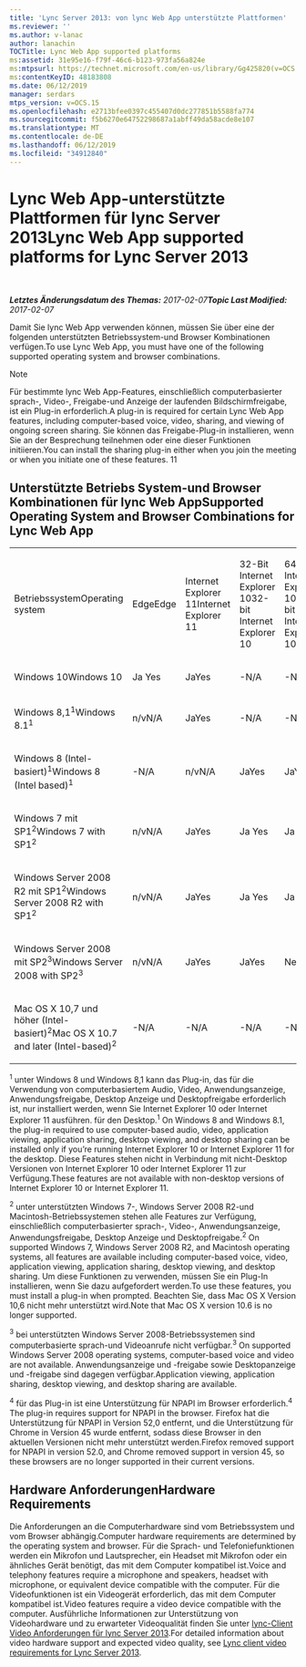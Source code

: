 ```yaml
---
title: 'Lync Server 2013: von lync Web App unterstützte Plattformen'
ms.reviewer: ''
ms.author: v-lanac
author: lanachin
TOCTitle: Lync Web App supported platforms
ms:assetid: 31e95e16-f79f-46c6-b123-973fa56a824e
ms:mtpsurl: https://technet.microsoft.com/en-us/library/Gg425820(v=OCS.15)
ms:contentKeyID: 48183808
ms.date: 06/12/2019
manager: serdars
mtps_version: v=OCS.15
ms.openlocfilehash: e2713bfee0397c455407d0dc277851b5588fa774
ms.sourcegitcommit: f5b6270e64752298687a1abff49da58acde8e107
ms.translationtype: MT
ms.contentlocale: de-DE
ms.lasthandoff: 06/12/2019
ms.locfileid: "34912840"
---
```

<div data-xmlns="http://www.w3.org/1999/xhtml">

<div class="topic" data-xmlns="http://www.w3.org/1999/xhtml" data-msxsl="urn:schemas-microsoft-com:xslt" data-cs="http://msdn.microsoft.com/en-us/">

<div data-asp="http://msdn2.microsoft.com/asp">

# <a name="lync-web-app-supported-platforms-for-lync-server-2013"></a><span data-ttu-id="1f853-102">Lync Web App-unterstützte Plattformen für lync Server 2013</span><span class="sxs-lookup"><span data-stu-id="1f853-102">Lync Web App supported platforms for Lync Server 2013</span></span>

</div>

<div id="mainSection">

<div id="mainBody">

<span> </span>

<span data-ttu-id="1f853-103">_**Letztes Änderungsdatum des Themas:** 2017-02-07_</span><span class="sxs-lookup"><span data-stu-id="1f853-103">_**Topic Last Modified:** 2017-02-07_</span></span>

<span data-ttu-id="1f853-104">Damit Sie lync Web App verwenden können, müssen Sie über eine der folgenden unterstützten Betriebssystem-und Browser Kombinationen verfügen.</span><span class="sxs-lookup"><span data-stu-id="1f853-104">To use Lync Web App, you must have one of the following supported operating system and browser combinations.</span></span>

<div>


> [!NOTE]  
> <span data-ttu-id="1f853-105">Für bestimmte lync Web App-Features, einschließlich computerbasierter sprach-, Video-, Freigabe-und Anzeige der laufenden Bildschirmfreigabe, ist ein Plug-in erforderlich.</span><span class="sxs-lookup"><span data-stu-id="1f853-105">A plug-in is required for certain Lync Web App features, including computer-based voice, video, sharing, and viewing of ongoing screen sharing.</span></span> <span data-ttu-id="1f853-106">Sie können das Freigabe-Plug-in installieren, wenn Sie an der Besprechung teilnehmen oder eine dieser Funktionen initiieren.</span><span class="sxs-lookup"><span data-stu-id="1f853-106">You can install the sharing plug-in either when you join the meeting or when you initiate one of these features.</span></span> <span data-ttu-id="1f853-107">1</span><span class="sxs-lookup"><span data-stu-id="1f853-107">1</span></span><BR>



</div>

<div>

## <a name="supported-operating-system-and-browser-combinations-for-lync-web-app"></a><span data-ttu-id="1f853-108">Unterstützte Betriebs System-und Browser Kombinationen für lync Web App</span><span class="sxs-lookup"><span data-stu-id="1f853-108">Supported Operating System and Browser Combinations for Lync Web App</span></span>


<table style="width:100%;">
<colgroup>
<col style="width: 9%" />
<col style="width: 9%" />
<col style="width: 9%" />
<col style="width: 9%" />
<col style="width: 9%" />
<col style="width: 9%" />
<col style="width: 9%" />
<col style="width: 9%" />
<col style="width: 9%" />
<col style="width: 9%" />
<col style="width: 9%" />
</colgroup>
<tbody>
<tr class="odd">
<td><p><span data-ttu-id="1f853-109">Betriebssystem</span><span class="sxs-lookup"><span data-stu-id="1f853-109">Operating system</span></span></p></td>
<td><p><span data-ttu-id="1f853-110">Edge</span><span class="sxs-lookup"><span data-stu-id="1f853-110">Edge</span></span></p></td>
<td><p><span data-ttu-id="1f853-111">Internet Explorer 11</span><span class="sxs-lookup"><span data-stu-id="1f853-111">Internet Explorer 11</span></span></p></td>
<td><p><span data-ttu-id="1f853-112">32-Bit Internet Explorer 10</span><span class="sxs-lookup"><span data-stu-id="1f853-112">32-bit Internet Explorer 10</span></span></p></td>
<td><p><span data-ttu-id="1f853-113">64-Bit Internet Explorer 10</span><span class="sxs-lookup"><span data-stu-id="1f853-113">64-bit Internet Explorer 10</span></span></p></td>
<td><p><span data-ttu-id="1f853-114">32-Bit Internet Explorer 9</span><span class="sxs-lookup"><span data-stu-id="1f853-114">32-bit Internet Explorer 9</span></span></p></td>
<td><p><span data-ttu-id="1f853-115">64-Bit Internet Explorer 9</span><span class="sxs-lookup"><span data-stu-id="1f853-115">64-bit Internet Explorer 9</span></span></p></td>
<td><p><span data-ttu-id="1f853-116">Firefox 32-Bit<sup>4</sup></span><span class="sxs-lookup"><span data-stu-id="1f853-116">Firefox 32-bit<sup>4</sup></span></span></p></td>
<td><p><span data-ttu-id="1f853-117">Firefox 64-Bit<sup>4</sup></span><span class="sxs-lookup"><span data-stu-id="1f853-117">Firefox 64-bit<sup>4</sup></span></span></p></td>
<td><p><span data-ttu-id="1f853-118">Safari</span><span class="sxs-lookup"><span data-stu-id="1f853-118">Safari</span></span></p></td>
<td><p><span data-ttu-id="1f853-119">Chrome<sup>4</sup></span><span class="sxs-lookup"><span data-stu-id="1f853-119">Chrome<sup>4</sup></span></span></p></td>
</tr>
<tr class="even">
<td><p><span data-ttu-id="1f853-120">Windows 10</span><span class="sxs-lookup"><span data-stu-id="1f853-120">Windows 10</span></span></p></td>
<td><p><span data-ttu-id="1f853-121">Ja </span><span class="sxs-lookup"><span data-stu-id="1f853-121">Yes</span></span></p></td>
<td><p><span data-ttu-id="1f853-122">Ja</span><span class="sxs-lookup"><span data-stu-id="1f853-122">Yes</span></span></p></td>
<td><p><span data-ttu-id="1f853-123">-</span><span class="sxs-lookup"><span data-stu-id="1f853-123">N/A</span></span></p></td>
<td><p><span data-ttu-id="1f853-124">-</span><span class="sxs-lookup"><span data-stu-id="1f853-124">N/A</span></span></p></td>
<td><p><span data-ttu-id="1f853-125">-</span><span class="sxs-lookup"><span data-stu-id="1f853-125">N/A</span></span></p></td>
<td><p><span data-ttu-id="1f853-126">-</span><span class="sxs-lookup"><span data-stu-id="1f853-126">N/A</span></span></p></td>
<td><p><span data-ttu-id="1f853-127">Nein</span><span class="sxs-lookup"><span data-stu-id="1f853-127">No</span></span></p></td>
<td><p><span data-ttu-id="1f853-128">Nein</span><span class="sxs-lookup"><span data-stu-id="1f853-128">No</span></span></p></td>
<td><p><span data-ttu-id="1f853-129">n/v</span><span class="sxs-lookup"><span data-stu-id="1f853-129">N/A</span></span></p></td>
<td><p><span data-ttu-id="1f853-130">Nein</span><span class="sxs-lookup"><span data-stu-id="1f853-130">No</span></span></p></td>
</tr>
<tr class="odd">
<td><p><span data-ttu-id="1f853-131">Windows 8,1<sup>1</sup></span><span class="sxs-lookup"><span data-stu-id="1f853-131">Windows 8.1<sup>1</sup></span></span></p></td>
<td><p><span data-ttu-id="1f853-132">n/v</span><span class="sxs-lookup"><span data-stu-id="1f853-132">N/A</span></span></p></td>
<td><p><span data-ttu-id="1f853-133">Ja</span><span class="sxs-lookup"><span data-stu-id="1f853-133">Yes</span></span></p></td>
<td><p><span data-ttu-id="1f853-134">-</span><span class="sxs-lookup"><span data-stu-id="1f853-134">N/A</span></span></p></td>
<td><p><span data-ttu-id="1f853-135">-</span><span class="sxs-lookup"><span data-stu-id="1f853-135">N/A</span></span></p></td>
<td><p><span data-ttu-id="1f853-136">-</span><span class="sxs-lookup"><span data-stu-id="1f853-136">N/A</span></span></p></td>
<td><p><span data-ttu-id="1f853-137">-</span><span class="sxs-lookup"><span data-stu-id="1f853-137">N/A</span></span></p></td>
<td><p><span data-ttu-id="1f853-138">Nein</span><span class="sxs-lookup"><span data-stu-id="1f853-138">No</span></span></p></td>
<td><p><span data-ttu-id="1f853-139">Nein</span><span class="sxs-lookup"><span data-stu-id="1f853-139">No</span></span></p></td>
<td><p><span data-ttu-id="1f853-140">n/v</span><span class="sxs-lookup"><span data-stu-id="1f853-140">N/A</span></span></p></td>
<td><p><span data-ttu-id="1f853-141">Nein</span><span class="sxs-lookup"><span data-stu-id="1f853-141">No</span></span></p></td>
</tr>
<tr class="even">
<td><p><span data-ttu-id="1f853-142">Windows 8 (Intel-basiert)<sup>1</sup></span><span class="sxs-lookup"><span data-stu-id="1f853-142">Windows 8 (Intel based)<sup>1</sup></span></span></p></td>
<td><p><span data-ttu-id="1f853-143">-</span><span class="sxs-lookup"><span data-stu-id="1f853-143">N/A</span></span></p></td>
<td><p><span data-ttu-id="1f853-144">n/v</span><span class="sxs-lookup"><span data-stu-id="1f853-144">N/A</span></span></p></td>
<td><p><span data-ttu-id="1f853-145">Ja</span><span class="sxs-lookup"><span data-stu-id="1f853-145">Yes</span></span></p></td>
<td><p><span data-ttu-id="1f853-146">Ja</span><span class="sxs-lookup"><span data-stu-id="1f853-146">Yes</span></span></p></td>
<td><p><span data-ttu-id="1f853-147">-</span><span class="sxs-lookup"><span data-stu-id="1f853-147">N/A</span></span></p></td>
<td><p><span data-ttu-id="1f853-148">-</span><span class="sxs-lookup"><span data-stu-id="1f853-148">N/A</span></span></p></td>
<td><p><span data-ttu-id="1f853-149">Nein</span><span class="sxs-lookup"><span data-stu-id="1f853-149">No</span></span></p></td>
<td><p><span data-ttu-id="1f853-150">Nein</span><span class="sxs-lookup"><span data-stu-id="1f853-150">No</span></span></p></td>
<td><p><span data-ttu-id="1f853-151">n/v</span><span class="sxs-lookup"><span data-stu-id="1f853-151">N/A</span></span></p></td>
<td><p><span data-ttu-id="1f853-152">Nein</span><span class="sxs-lookup"><span data-stu-id="1f853-152">No</span></span></p></td>
</tr>
<tr class="odd">
<td><p><span data-ttu-id="1f853-153">Windows 7 mit SP1<sup>2</sup></span><span class="sxs-lookup"><span data-stu-id="1f853-153">Windows 7 with SP1<sup>2</sup></span></span></p></td>
<td><p><span data-ttu-id="1f853-154">n/v</span><span class="sxs-lookup"><span data-stu-id="1f853-154">N/A</span></span></p></td>
<td><p><span data-ttu-id="1f853-155">Ja</span><span class="sxs-lookup"><span data-stu-id="1f853-155">Yes</span></span></p></td>
<td><p><span data-ttu-id="1f853-156">Ja </span><span class="sxs-lookup"><span data-stu-id="1f853-156">Yes</span></span></p></td>
<td><p><span data-ttu-id="1f853-157">Ja </span><span class="sxs-lookup"><span data-stu-id="1f853-157">Yes</span></span></p></td>
<td><p><span data-ttu-id="1f853-158">Ja </span><span class="sxs-lookup"><span data-stu-id="1f853-158">Yes</span></span></p></td>
<td><p><span data-ttu-id="1f853-159">Ja</span><span class="sxs-lookup"><span data-stu-id="1f853-159">Yes</span></span></p></td>
<td><p><span data-ttu-id="1f853-160">Nein</span><span class="sxs-lookup"><span data-stu-id="1f853-160">No</span></span></p></td>
<td><p><span data-ttu-id="1f853-161">Nein</span><span class="sxs-lookup"><span data-stu-id="1f853-161">No</span></span></p></td>
<td><p><span data-ttu-id="1f853-162">n/v</span><span class="sxs-lookup"><span data-stu-id="1f853-162">N/A</span></span></p></td>
<td><p><span data-ttu-id="1f853-163">Nein</span><span class="sxs-lookup"><span data-stu-id="1f853-163">No</span></span></p></td>
</tr>
<tr class="even">
<td><p><span data-ttu-id="1f853-164">Windows Server 2008 R2 mit SP1<sup>2</sup></span><span class="sxs-lookup"><span data-stu-id="1f853-164">Windows Server 2008 R2 with SP1<sup>2</sup></span></span></p></td>
<td><p><span data-ttu-id="1f853-165">n/v</span><span class="sxs-lookup"><span data-stu-id="1f853-165">N/A</span></span></p></td>
<td><p><span data-ttu-id="1f853-166">Ja</span><span class="sxs-lookup"><span data-stu-id="1f853-166">Yes</span></span></p></td>
<td><p><span data-ttu-id="1f853-167">Ja </span><span class="sxs-lookup"><span data-stu-id="1f853-167">Yes</span></span></p></td>
<td><p><span data-ttu-id="1f853-168">Ja </span><span class="sxs-lookup"><span data-stu-id="1f853-168">Yes</span></span></p></td>
<td><p><span data-ttu-id="1f853-169">Ja </span><span class="sxs-lookup"><span data-stu-id="1f853-169">Yes</span></span></p></td>
<td><p><span data-ttu-id="1f853-170">Ja</span><span class="sxs-lookup"><span data-stu-id="1f853-170">Yes</span></span></p></td>
<td><p><span data-ttu-id="1f853-171">Nein</span><span class="sxs-lookup"><span data-stu-id="1f853-171">No</span></span></p></td>
<td><p><span data-ttu-id="1f853-172">Nein</span><span class="sxs-lookup"><span data-stu-id="1f853-172">No</span></span></p></td>
<td><p><span data-ttu-id="1f853-173">n/v</span><span class="sxs-lookup"><span data-stu-id="1f853-173">N/A</span></span></p></td>
<td><p><span data-ttu-id="1f853-174">Nein</span><span class="sxs-lookup"><span data-stu-id="1f853-174">No</span></span></p></td>
</tr>
<tr class="odd">
<td><p><span data-ttu-id="1f853-175">Windows Server 2008 mit SP2<sup>3</sup></span><span class="sxs-lookup"><span data-stu-id="1f853-175">Windows Server 2008 with SP2<sup>3</sup></span></span></p></td>
<td><p><span data-ttu-id="1f853-176">n/v</span><span class="sxs-lookup"><span data-stu-id="1f853-176">N/A</span></span></p></td>
<td><p><span data-ttu-id="1f853-177">Ja</span><span class="sxs-lookup"><span data-stu-id="1f853-177">Yes</span></span></p></td>
<td><p><span data-ttu-id="1f853-178">Ja</span><span class="sxs-lookup"><span data-stu-id="1f853-178">Yes</span></span></p></td>
<td><p><span data-ttu-id="1f853-179">Nein</span><span class="sxs-lookup"><span data-stu-id="1f853-179">No</span></span></p></td>
<td><p><span data-ttu-id="1f853-180">Ja</span><span class="sxs-lookup"><span data-stu-id="1f853-180">Yes</span></span></p></td>
<td><p><span data-ttu-id="1f853-181">Nein</span><span class="sxs-lookup"><span data-stu-id="1f853-181">No</span></span></p></td>
<td><p><span data-ttu-id="1f853-182">Nein</span><span class="sxs-lookup"><span data-stu-id="1f853-182">No</span></span></p></td>
<td><p><span data-ttu-id="1f853-183">Nein</span><span class="sxs-lookup"><span data-stu-id="1f853-183">No</span></span></p></td>
<td><p><span data-ttu-id="1f853-184">n/v</span><span class="sxs-lookup"><span data-stu-id="1f853-184">N/A</span></span></p></td>
<td><p><span data-ttu-id="1f853-185">Nein</span><span class="sxs-lookup"><span data-stu-id="1f853-185">No</span></span></p></td>
</tr>
<tr class="even">
<td><p><span data-ttu-id="1f853-186">Mac OS X 10,7 und höher (Intel-basiert)<sup>2</sup></span><span class="sxs-lookup"><span data-stu-id="1f853-186">Mac OS X 10.7 and later (Intel-based)<sup>2</sup></span></span></p></td>
<td><p><span data-ttu-id="1f853-187">-</span><span class="sxs-lookup"><span data-stu-id="1f853-187">N/A</span></span></p></td>
<td><p><span data-ttu-id="1f853-188">-</span><span class="sxs-lookup"><span data-stu-id="1f853-188">N/A</span></span></p></td>
<td><p><span data-ttu-id="1f853-189">-</span><span class="sxs-lookup"><span data-stu-id="1f853-189">N/A</span></span></p></td>
<td><p><span data-ttu-id="1f853-190">-</span><span class="sxs-lookup"><span data-stu-id="1f853-190">N/A</span></span></p></td>
<td><p><span data-ttu-id="1f853-191">-</span><span class="sxs-lookup"><span data-stu-id="1f853-191">N/A</span></span></p></td>
<td><p><span data-ttu-id="1f853-192">-</span><span class="sxs-lookup"><span data-stu-id="1f853-192">N/A</span></span></p></td>
<td><p><span data-ttu-id="1f853-193">Nein</span><span class="sxs-lookup"><span data-stu-id="1f853-193">No</span></span></p></td>
<td><p><span data-ttu-id="1f853-194">Nein</span><span class="sxs-lookup"><span data-stu-id="1f853-194">No</span></span></p></td>
<td><p><span data-ttu-id="1f853-195">Ja</span><span class="sxs-lookup"><span data-stu-id="1f853-195">Yes</span></span></p></td>
<td><p><span data-ttu-id="1f853-196">Nein</span><span class="sxs-lookup"><span data-stu-id="1f853-196">No</span></span></p></td>
</tr>
</tbody>
</table>


<span data-ttu-id="1f853-197"><sup>1</sup> unter Windows 8 und Windows 8,1 kann das Plug-in, das für die Verwendung von computerbasiertem Audio, Video, Anwendungsanzeige, Anwendungsfreigabe, Desktop Anzeige und Desktopfreigabe erforderlich ist, nur installiert werden, wenn Sie Internet Explorer 10 oder Internet Explorer 11 ausführen. für den Desktop.</span><span class="sxs-lookup"><span data-stu-id="1f853-197"><sup>1</sup> On Windows 8 and Windows 8.1, the plug-in required to use computer-based audio, video, application viewing, application sharing, desktop viewing, and desktop sharing can be installed only if you’re running Internet Explorer 10 or Internet Explorer 11 for the desktop.</span></span> <span data-ttu-id="1f853-198">Diese Features stehen nicht in Verbindung mit nicht-Desktop Versionen von Internet Explorer 10 oder Internet Explorer 11 zur Verfügung.</span><span class="sxs-lookup"><span data-stu-id="1f853-198">These features are not available with non-desktop versions of Internet Explorer 10 or Internet Explorer 11.</span></span>

<span data-ttu-id="1f853-199"><sup>2</sup> unter unterstützten Windows 7-, Windows Server 2008 R2-und Macintosh-Betriebssystemen stehen alle Features zur Verfügung, einschließlich computerbasierter sprach-, Video-, Anwendungsanzeige, Anwendungsfreigabe, Desktop Anzeige und Desktopfreigabe.</span><span class="sxs-lookup"><span data-stu-id="1f853-199"><sup>2</sup> On supported Windows 7, Windows Server 2008 R2, and Macintosh operating systems, all features are available including computer-based voice, video, application viewing, application sharing, desktop viewing, and desktop sharing.</span></span> <span data-ttu-id="1f853-200">Um diese Funktionen zu verwenden, müssen Sie ein Plug-In installieren, wenn Sie dazu aufgefordert werden.</span><span class="sxs-lookup"><span data-stu-id="1f853-200">To use these features, you must install a plug-in when prompted.</span></span> <span data-ttu-id="1f853-201">Beachten Sie, dass Mac OS X Version 10,6 nicht mehr unterstützt wird.</span><span class="sxs-lookup"><span data-stu-id="1f853-201">Note that Mac OS X version 10.6 is no longer supported.</span></span>

<span data-ttu-id="1f853-202"><sup>3</sup> bei unterstützten Windows Server 2008-Betriebssystemen sind computerbasierte sprach-und Videoanrufe nicht verfügbar.</span><span class="sxs-lookup"><span data-stu-id="1f853-202"><sup>3</sup> On supported Windows Server 2008 operating systems, computer-based voice and video are not available.</span></span> <span data-ttu-id="1f853-203">Anwendungsanzeige und -freigabe sowie Desktopanzeige und -freigabe sind dagegen verfügbar.</span><span class="sxs-lookup"><span data-stu-id="1f853-203">Application viewing, application sharing, desktop viewing, and desktop sharing are available.</span></span>

<span data-ttu-id="1f853-204"><sup>4</sup> für das Plug-in ist eine Unterstützung für NPAPI im Browser erforderlich.</span><span class="sxs-lookup"><span data-stu-id="1f853-204"><sup>4</sup>  The plug-in requires support for NPAPI in the browser.</span></span> <span data-ttu-id="1f853-205">Firefox hat die Unterstützung für NPAPI in Version 52,0 entfernt, und die Unterstützung für Chrome in Version 45 wurde entfernt, sodass diese Browser in den aktuellen Versionen nicht mehr unterstützt werden.</span><span class="sxs-lookup"><span data-stu-id="1f853-205">Firefox removed support for NPAPI in version 52.0, and Chrome removed support in version 45, so these browsers are no longer supported in their current versions.</span></span>

</div>

<div>

## <a name="hardware-requirements"></a><span data-ttu-id="1f853-206">Hardware Anforderungen</span><span class="sxs-lookup"><span data-stu-id="1f853-206">Hardware Requirements</span></span>

<span data-ttu-id="1f853-207">Die Anforderungen an die Computerhardware sind vom Betriebssystem und vom Browser abhängig.</span><span class="sxs-lookup"><span data-stu-id="1f853-207">Computer hardware requirements are determined by the operating system and browser.</span></span> <span data-ttu-id="1f853-208">Für die Sprach- und Telefoniefunktionen werden ein Mikrofon und Lautsprecher, ein Headset mit Mikrofon oder ein ähnliches Gerät benötigt, das mit dem Computer kompatibel ist.</span><span class="sxs-lookup"><span data-stu-id="1f853-208">Voice and telephony features require a microphone and speakers, headset with microphone, or equivalent device compatible with the computer.</span></span> <span data-ttu-id="1f853-209">Für die Videofunktionen ist ein Videogerät erforderlich, das mit dem Computer kompatibel ist.</span><span class="sxs-lookup"><span data-stu-id="1f853-209">Video features require a video device compatible with the computer.</span></span> <span data-ttu-id="1f853-210">Ausführliche Informationen zur Unterstützung von Videohardware und zu erwarteter Videoqualität finden Sie unter [lync-Client Video Anforderungen für lync Server 2013](lync-server-2013-lync-client-video-requirements.md).</span><span class="sxs-lookup"><span data-stu-id="1f853-210">For detailed information about video hardware support and expected video quality, see [Lync client video requirements for Lync Server 2013](lync-server-2013-lync-client-video-requirements.md).</span></span>

</div>

</div>

<span> </span>

</div>

</div>

</div>

